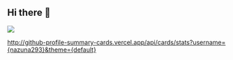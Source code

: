 ## Hi there 👋

![](https://komarev.com/ghpvc/?username=nazuna293&color=yellow)  

http://github-profile-summary-cards.vercel.app/api/cards/stats?username={nazuna293}&theme={default}
<!--
**nazuna293/nazuna293** is a ✨ _special_ ✨ repository because its `README.md` (this file) appears on your GitHub profile.

Here are some ideas to get you started:

- 🔭 I’m currently working on ...
- 🌱 I’m currently learning ...
- 👯 I’m looking to collaborate on ...
- 🤔 I’m looking for help with ...
- 💬 Ask me about ...
- 📫 How to reach me: ...
- 😄 Pronouns: ...
- ⚡ Fun fact: ...
-->
